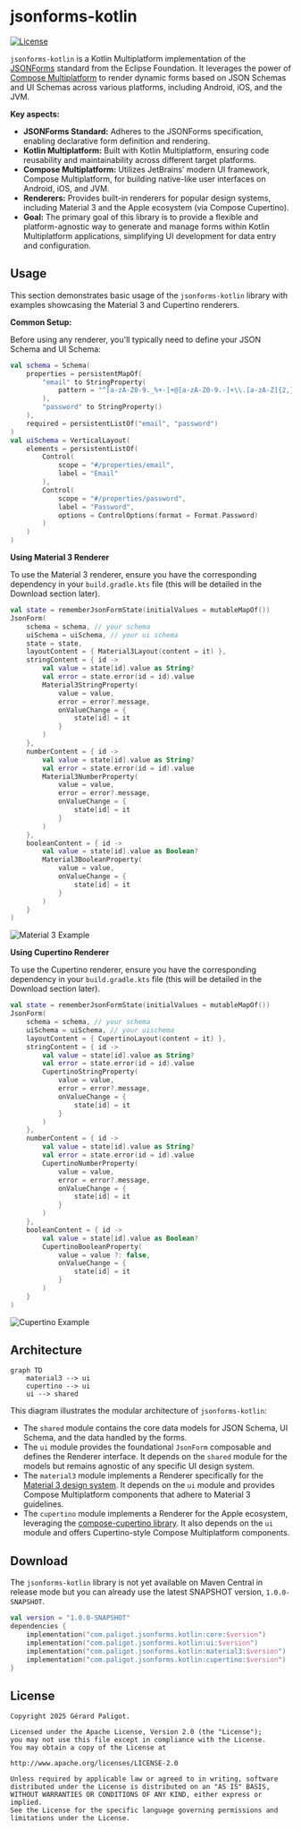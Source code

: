 # jsonforms-kotlin

[![License](https://img.shields.io/badge/License-Apache%202.0-blue.svg)](https://opensource.org/licenses/Apache-2.0)

`jsonforms-kotlin` is a Kotlin Multiplatform implementation of the [JSONForms](https://jsonforms.io/) 
standard from the Eclipse Foundation. It leverages the power of [Compose Multiplatform](https://www.jetbrains.com/lp/compose-multiplatform/) 
to render dynamic forms based on JSON Schemas and UI Schemas across various platforms, 
including Android, iOS, and the JVM.

**Key aspects:**

* **JSONForms Standard:** Adheres to the JSONForms specification, enabling declarative form definition and rendering.
* **Kotlin Multiplatform:** Built with Kotlin Multiplatform, ensuring code reusability and maintainability across different target platforms.
* **Compose Multiplatform:** Utilizes JetBrains' modern UI framework, Compose Multiplatform, for building native-like user interfaces on Android, iOS, and JVM.
* **Renderers:** Provides built-in renderers for popular design systems, including Material 3 and the Apple ecosystem (via Compose Cupertino).
* **Goal:** The primary goal of this library is to provide a flexible and platform-agnostic way to generate and manage forms within Kotlin Multiplatform applications, simplifying UI development for data entry and configuration.

## Usage

This section demonstrates basic usage of the `jsonforms-kotlin` library with examples showcasing 
the Material 3 and Cupertino renderers.

**Common Setup:**

Before using any renderer, you'll typically need to define your JSON Schema and UI Schema:

```kotlin
val schema = Schema(
    properties = persistentMapOf(
        "email" to StringProperty(
            pattern = "^[a-zA-Z0-9._%+-]+@[a-zA-Z0-9.-]+\\.[a-zA-Z]{2,}\$"
        ),
        "password" to StringProperty()
    ),
    required = persistentListOf("email", "password")
)
val uiSchema = VerticalLayout(
    elements = persistentListOf(
        Control(
            scope = "#/properties/email",
            label = "Email"
        ),
        Control(
            scope = "#/properties/password",
            label = "Password",
            options = ControlOptions(format = Format.Password)
        )
    )
)
```

**Using Material 3 Renderer**

To use the Material 3 renderer, ensure you have the corresponding dependency in your 
`build.gradle.kts` file (this will be detailed in the Download section later).

```kotlin
val state = rememberJsonFormState(initialValues = mutableMapOf())
JsonForm(
    schema = schema, // your schema
    uiSchema = uiSchema, // your ui schema
    state = state,
    layoutContent = { Material3Layout(content = it) },
    stringContent = { id ->
        val value = state[id].value as String?
        val error = state.error(id = id).value
        Material3StringProperty(
            value = value,
            error = error?.message,
            onValueChange = {
                state[id] = it
            }
        )
    },
    numberContent = { id ->
        val value = state[id].value as String?
        val error = state.error(id = id).value
        Material3NumberProperty(
            value = value,
            error = error?.message,
            onValueChange = {
                state[id] = it
            }
        )
    },
    booleanContent = { id ->
        val value = state[id].value as Boolean?
        Material3BooleanProperty(
            value = value,
            onValueChange = {
                state[id] = it
            }
        )
    }
)
```

![Material 3 Example](./captures/example-material3.png)

**Using Cupertino Renderer**

To use the Cupertino renderer, ensure you have the corresponding dependency in your 
`build.gradle.kts` file (this will be detailed in the Download section later).

```kotlin
val state = rememberJsonFormState(initialValues = mutableMapOf())
JsonForm(
    schema = schema, // your schema
    uiSchema = uiSchema, // your uischema
    layoutContent = { CupertinoLayout(content = it) },
    stringContent = { id ->
        val value = state[id].value as String?
        val error = state.error(id = id).value
        CupertinoStringProperty(
            value = value,
            error = error?.message,
            onValueChange = {
                state[id] = it
            }
        )
    },
    numberContent = { id ->
        val value = state[id].value as String?
        val error = state.error(id = id).value
        CupertinoNumberProperty(
            value = value,
            error = error?.message,
            onValueChange = {
                state[id] = it
            }
        )
    },
    booleanContent = { id ->
        val value = state[id].value as Boolean?
        CupertinoBooleanProperty(
            value = value ?: false,
            onValueChange = {
                state[id] = it
            }
        )
    }
)
```

![Cupertino Example](./captures/example-cupertino.png)

## Architecture

```mermaid
graph TD
    material3 --> ui
    cupertino --> ui
    ui --> shared
```

This diagram illustrates the modular architecture of `jsonforms-kotlin`:

* The `shared` module contains the core data models for JSON Schema, UI Schema, and the data handled by the forms.
* The `ui` module provides the foundational `JsonForm` composable and defines the Renderer interface. It depends on the `shared` module for the models but remains agnostic of any specific UI design system.
* The `material3` module implements a Renderer specifically for the [Material 3 design system](https://m3.material.io/). It depends on the `ui` module and provides Compose Multiplatform components that adhere to Material 3 guidelines.
* The `cupertino` module implements a Renderer for the Apple ecosystem, leveraging the [compose-cupertino library](https://github.com/schott12521/compose-cupertino). It also depends on the `ui` module and offers Cupertino-style Compose Multiplatform components.

## Download

The `jsonforms-kotlin` library is not yet available on Maven Central in release mode but you can 
already use the latest SNAPSHOT version, `1.0.0-SNAPSHOT`.

```kotlin
val version = "1.0.0-SNAPSHOT"
dependencies {
    implementation("com.paligot.jsonforms.kotlin:core:$version")
    implementation("com.paligot.jsonforms.kotlin:ui:$version")
    implementation("com.paligot.jsonforms.kotlin:material3:$version")
    implementation("com.paligot.jsonforms.kotlin:cupertino:$version")
}
```

## License

```
Copyright 2025 Gérard Paligot.

Licensed under the Apache License, Version 2.0 (the "License");
you may not use this file except in compliance with the License.
You may obtain a copy of the License at

http://www.apache.org/licenses/LICENSE-2.0

Unless required by applicable law or agreed to in writing, software
distributed under the License is distributed on an "AS IS" BASIS,
WITHOUT WARRANTIES OR CONDITIONS OF ANY KIND, either express or implied.
See the License for the specific language governing permissions and
limitations under the License.
```
